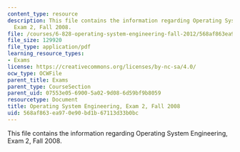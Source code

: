 ```yaml
---
content_type: resource
description: This file contains the information regarding Operating System Engineering,
  Exam 2, Fall 2008.
file: /courses/6-828-operating-system-engineering-fall-2012/568af863ea970e90bd1b67113d33b0bc_MIT6_828F12_q08_2.pdf
file_size: 129920
file_type: application/pdf
learning_resource_types:
- Exams
license: https://creativecommons.org/licenses/by-nc-sa/4.0/
ocw_type: OCWFile
parent_title: Exams
parent_type: CourseSection
parent_uid: 07553e05-6900-5a02-9d08-6d59bf9b8059
resourcetype: Document
title: Operating System Engineering, Exam 2, Fall 2008
uid: 568af863-ea97-0e90-bd1b-67113d33b0bc
---
```

This file contains the information regarding Operating System Engineering, Exam 2, Fall 2008.